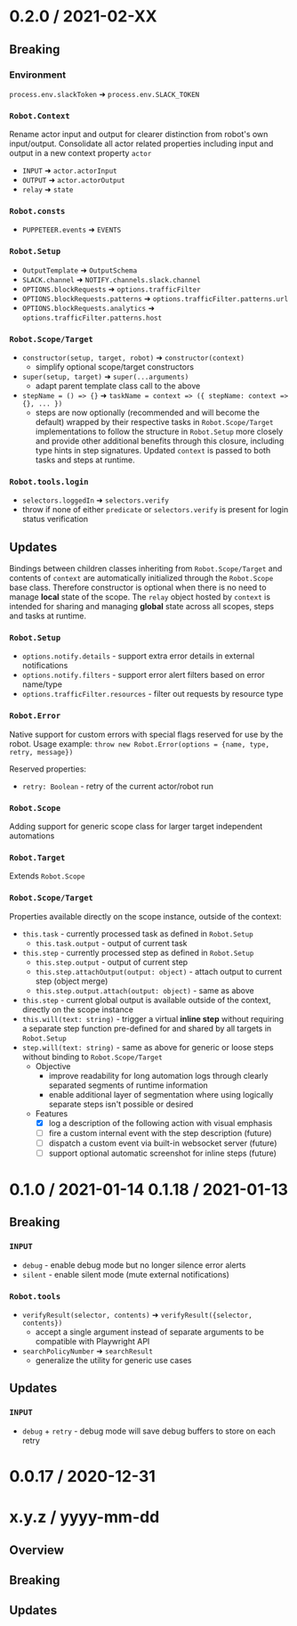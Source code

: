 0.2.0 / 2021-02-XX
==================
## Breaking
### Environment
`process.env.slackToken` ➜ `process.env.SLACK_TOKEN`

<!-- TODO -->
### `Robot.Context`
Rename actor input and output for clearer distinction from robot's own input/output. Consolidate all actor related properties including input and output in a new context property `actor`
- `INPUT` ➜ `actor.actorInput`
- `OUTPUT` ➜ `actor.actorOutput`
- `relay` ➜ `state`

### `Robot.consts`
- `PUPPETEER.events` ➜ `EVENTS`

### `Robot.Setup`
- `OutputTemplate` ➜ `OutputSchema`
- `SLACK.channel` ➜ `NOTIFY.channels.slack.channel`
- `OPTIONS.blockRequests` ➜ `options.trafficFilter`
- `OPTIONS.blockRequests.patterns` ➜ `options.trafficFilter.patterns.url`
- `OPTIONS.blockRequests.analytics` ➜ `options.trafficFilter.patterns.host`

### `Robot.Scope/Target`
- `constructor(setup, target, robot)` ➜ `constructor(context)`
  - simplify optional scope/target constructors
- `super(setup, target)` ➜ `super(...arguments)`
  - adapt parent template class call to the above
- `stepName = () => {}` ➜ `taskName = context => ({ stepName: context => {}, ... })`
  - steps are now optionally (recommended and will become the default) wrapped by their respective tasks in `Robot.Scope/Target` implementations to follow the structure in `Robot.Setup` more closely and provide other additional benefits through this closure, including type hints in step signatures. Updated `context` is passed to both tasks and steps at runtime.

### `Robot.tools.login`
  - `selectors.loggedIn` ➜ `selectors.verify`
  - throw if none of either `predicate` or `selectors.verify` is present for login status verification

## Updates
Bindings between children classes inheriting from `Robot.Scope/Target` and contents of `context` are automatically initialized through the `Robot.Scope` base class. Therefore constructor is optional when there is no need to manage **local** state of the scope. The `relay` object hosted by `context` is intended for sharing and managing **global** state across all scopes, steps and tasks at runtime.

### `Robot.Setup`
- `options.notify.details` - support extra error details in external notifications
- `options.notify.filters` - support error alert filters based on error name/type
- `options.trafficFilter.resources` - filter out requests by resource type

### `Robot.Error`
Native support for custom errors with special flags reserved for use by the robot.
Usage example: `throw new Robot.Error(options = {name, type, retry, message})`

Reserved properties:
- `retry: Boolean` - retry of the current actor/robot run

### `Robot.Scope`
Adding support for generic scope class for larger target independent automations

### `Robot.Target`
Extends `Robot.Scope`

### `Robot.Scope/Target`
Properties available directly on the scope instance, outside of the context:
- `this.task` - currently processed task as defined in `Robot.Setup`
  - `this.task.output` - output of current task
- `this.step` - currently processed step as defined in `Robot.Setup`
  - `this.step.output` - output of current step
  - `this.step.attachOutput(output: object)` - attach output to current step (object merge)
  - `this.step.output.attach(output: object)` - same as above
- `this.step` - current global output is available outside of the context, directly on the scope instance
- `this.will(text: string)` - trigger a virtual **inline step** without requiring a separate step function pre-defined for and shared by all targets in `Robot.Setup`
- `step.will(text: string)` - same as above for generic or loose steps without binding to `Robot.Scope/Target`
  - Objective
    - improve readability for long automation logs through clearly separated segments of runtime information
    - enable additional layer of segmentation where using logically separate steps isn't possible or desired
  - Features
    - [x] log a description of the following action with visual emphasis
    - [ ] fire a custom internal event with the step description (future)
    - [ ] dispatch a custom event via built-in websocket server (future)
    - [ ] support optional automatic screenshot for inline steps (future)

0.1.0 / 2021-01-14
0.1.18 / 2021-01-13
===================
## Breaking
### `INPUT`
- `debug` - enable debug mode but no longer silence error alerts
- `silent` - enable silent mode (mute external notifications)

### `Robot.tools`
- `verifyResult(selector, contents)` ➜ `verifyResult({selector, contents})`
  - accept a single argument instead of separate arguments to be compatible with Playwright API
- `searchPolicyNumber` ➜ `searchResult` 
  - generalize the utility for generic use cases

## Updates
### `INPUT`
- `debug` + `retry` - debug mode will save debug buffers to store on each retry

0.0.17 / 2020-12-31
===================

x.y.z / yyyy-mm-dd
==================
## Overview
## Breaking
## Updates